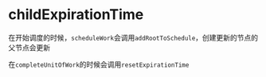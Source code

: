 # childExpirationTime

在开始调度的时候，`scheduleWork`会调用`addRootToSchedule`，创建更新的节点的父节点会更新

在`completeUnitOfWork`的时候会调用`resetExpirationTime`